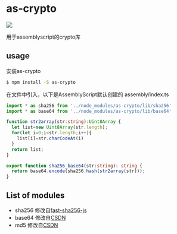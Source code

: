# as-crypto

[![](https://img.shields.io/npm/v/as-crypto.svg?style=flat-square)](https://www.npmjs.com/package/as-crypto)

用于assemblyscript的crypto库

## usage

安装as-crypto

```bash
$ npm install -S as-crypto
```

在文件中引入，以下是AssemblyScript默认创建的 assembly/index.ts

```ts
import * as sha256 from '../node_modules/as-crypto/lib/sha256'
import * as base64 from '../node_modules/as-crypto/lib/base64'

function str2array(str:string):Uint8Array {
  let list=new Uint8Array(str.length);
  for(let i=0;i<str.length;i++){
    list[i]=str.charCodeAt(i)
  }
  return list;
}

export function sha256_base64(str:string): string {
  return base64.encode(sha256.hash(str2array(str)));
}
```

## List of modules

- sha256 修改自[fast-sha256-js](https://github.com/dchest/fast-sha256-js)
- base64 修改自[CSDN](https://blog.csdn.net/u011127019/article/details/51673230)
- md5 修改自[CSDN](https://blog.csdn.net/nightwizard2030/article/details/78508483)
